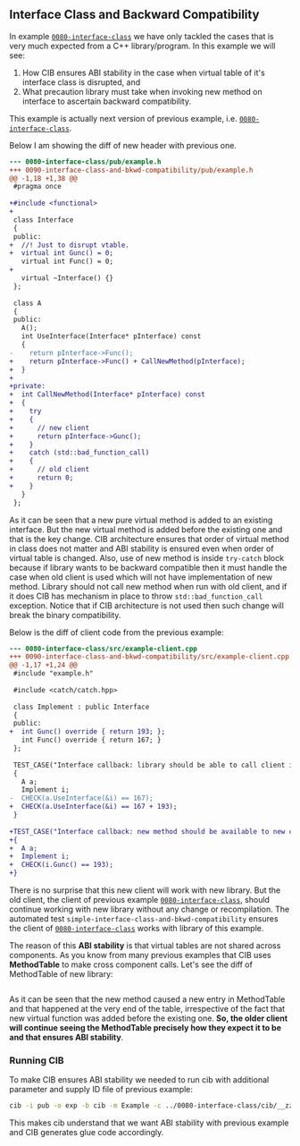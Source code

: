 ## Interface Class and Backward Compatibility

In example [`0080-interface-class`](../0080-interface-class) we have only tackled the cases that is very much expected from a C++ library/program. In this example we will see:
 1. How CIB ensures ABI stability in the case when virtual table of it's interface class is disrupted, and
 2. What precaution library must take when invoking new method on interface to ascertain backward compatibility.
 
This example is actually next version of previous example, i.e. [`0080-interface-class`](../0080-interface-class).

Below I am showing the diff of new header with previous one.

```diff
--- 0080-interface-class/pub/example.h
+++ 0090-interface-class-and-bkwd-compatibility/pub/example.h
@@ -1,18 +1,38 @@
 #pragma once
 
+#include <functional>
+
 class Interface
 {
 public:
+  //! Just to disrupt vtable.
+  virtual int Gunc() = 0;
   virtual int Func() = 0;
+
   virtual ~Interface() {}
 };
 
 class A
 {
 public:
   A();
   int UseInterface(Interface* pInterface) const
   {
-    return pInterface->Func();
+    return pInterface->Func() + CallNewMethod(pInterface);
+  }
+
+private:
+  int CallNewMethod(Interface* pInterface) const
+  {
+    try
+    {
+      // new client
+      return pInterface->Gunc();
+    }
+    catch (std::bad_function_call)
+    {
+      // old client
+      return 0;
+    }
   }
 };

```

As it can be seen that a new pure virtual method is added to an existing interface. But the new virtual method is added before the existing one and that is the key change. CIB architecture ensures that order of virtual method in class does not matter and ABI stability is ensured even when order of virtual table is changed. Also, use of new method is inside `try-catch` block because if library wants to be backward compatible then it must handle the case when old client is used which will not have implementation of new method. Library should not call new method when run with old client, and if it does CIB has mechanism in place to throw `std::bad_function_call` exception. Notice that if CIB architecture is not used then such change will break the binary compatibility.

Below is the diff of client code from the previous example:

```diff
--- 0080-interface-class/src/example-client.cpp
+++ 0090-interface-class-and-bkwd-compatibility/src/example-client.cpp
@@ -1,17 +1,24 @@
 #include "example.h"
 
 #include <catch/catch.hpp>
 
 class Implement : public Interface
 {
 public:
+  int Gunc() override { return 193; };
   int Func() override { return 167; }
 };
 
 TEST_CASE("Interface callback: library should be able to call client implemented function")
 {
   A a;
   Implement i;
-  CHECK(a.UseInterface(&i) == 167);
+  CHECK(a.UseInterface(&i) == 167 + 193);
 }
 
+TEST_CASE("Interface callback: new method should be available to new clients")
+{
+  A a;
+  Implement i;
+  CHECK(i.Gunc() == 193);
+}

```

There is no surprise that this new client will work with new library. But the old client, the client of previous example [`0080-interface-class`](../0080-interface-class), should continue working with new library without any change or recompilation. The automated test `simple-interface-class-and-bkwd-compatibility` ensures the client of [`0080-interface-class`](../0080-interface-class) works with library of this example.

The reason of this **ABI stability** is that virtual tables are not shared across components. As you know from many previous examples that CIB uses **MethodTable** to make cross component calls. Let's see the diff of MethodTable of new library:

```diff

```

As it can be seen that the new method caused a new entry in MethodTable and that happened at the very end of the table, irrespective of the fact that new virtual function was added before the existing one. **So, the older client will continue seeing the MethodTable precisely how they expect it to be and that ensures ABI stability**.

### Running CIB
To make CIB ensures ABI stability we needed to run cib with additional parameter and supply ID file of previous example:

```sh
cib -i pub -o exp -b cib -m Example -c ../0080-interface-class/cib/__zz_cib_Example-ids.h
```

This makes cib understand that we want ABI stability with previous example and CIB generates glue code accordingly.

